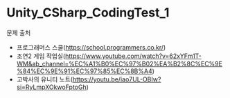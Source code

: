 # Unity_CSharp_CodingTest_1

문제 출처
- 프로그래머스 스쿨(https://school.programmers.co.kr/)
- 조연2 게임 작업실(https://www.youtube.com/watch?v=62xYFm1T-WM&ab_channel=%EC%A1%B0%EC%97%B02%EA%B2%8C%EC%9E%84%EC%9E%91%EC%97%85%EC%8B%A4)
- 고박사의 유니티 노트(https://youtu.be/iao7UL-OBIw?si=RyLmpXOkwoFptoGh)
